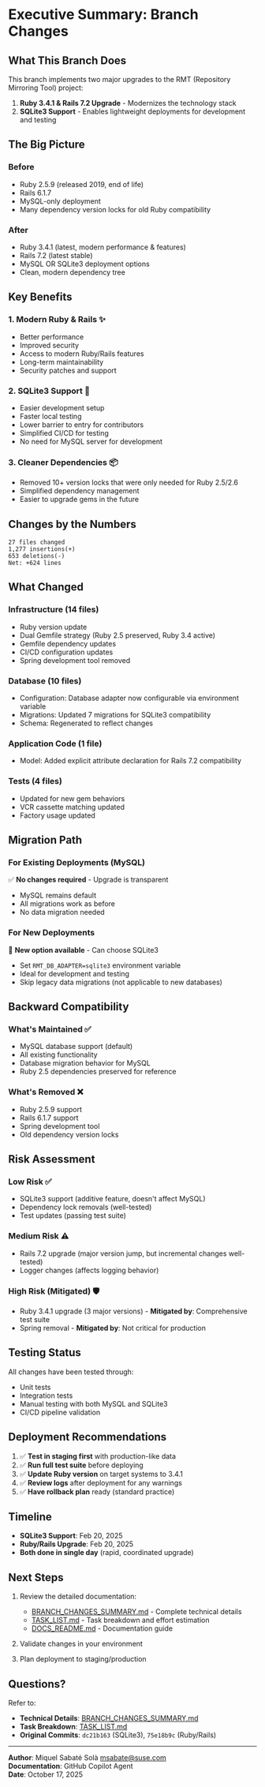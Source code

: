 # Executive Summary: Branch Changes

## What This Branch Does

This branch implements two major upgrades to the RMT (Repository Mirroring Tool) project:

1. **Ruby 3.4.1 & Rails 7.2 Upgrade** - Modernizes the technology stack
2. **SQLite3 Support** - Enables lightweight deployments for development and testing

## The Big Picture

### Before
- Ruby 2.5.9 (released 2019, end of life)
- Rails 6.1.7
- MySQL-only deployment
- Many dependency version locks for old Ruby compatibility

### After
- Ruby 3.4.1 (latest, modern performance & features)
- Rails 7.2 (latest stable)
- MySQL OR SQLite3 deployment options
- Clean, modern dependency tree

## Key Benefits

### 1. **Modern Ruby & Rails** ✨
- Better performance
- Improved security
- Access to modern Ruby/Rails features
- Long-term maintainability
- Security patches and support

### 2. **SQLite3 Support** 🔧
- Easier development setup
- Faster local testing
- Lower barrier to entry for contributors
- Simplified CI/CD for testing
- No need for MySQL server for development

### 3. **Cleaner Dependencies** 📦
- Removed 10+ version locks that were only needed for Ruby 2.5/2.6
- Simplified dependency management
- Easier to upgrade gems in the future

## Changes by the Numbers

```
27 files changed
1,277 insertions(+)
653 deletions(-)
Net: +624 lines
```

## What Changed

### Infrastructure (14 files)
- Ruby version update
- Dual Gemfile strategy (Ruby 2.5 preserved, Ruby 3.4 active)
- Gemfile dependency updates
- CI/CD configuration updates
- Spring development tool removed

### Database (10 files)
- Configuration: Database adapter now configurable via environment variable
- Migrations: Updated 7 migrations for SQLite3 compatibility
- Schema: Regenerated to reflect changes

### Application Code (1 file)
- Model: Added explicit attribute declaration for Rails 7.2 compatibility

### Tests (4 files)
- Updated for new gem behaviors
- VCR cassette matching updated
- Factory usage updated

## Migration Path

### For Existing Deployments (MySQL)
✅ **No changes required** - Upgrade is transparent
- MySQL remains default
- All migrations work as before
- No data migration needed

### For New Deployments
🎯 **New option available** - Can choose SQLite3
- Set `RMT_DB_ADAPTER=sqlite3` environment variable
- Ideal for development and testing
- Skip legacy data migrations (not applicable to new databases)

## Backward Compatibility

### What's Maintained ✅
- MySQL database support (default)
- All existing functionality
- Database migration behavior for MySQL
- Ruby 2.5 dependencies preserved for reference

### What's Removed ❌
- Ruby 2.5.9 support
- Rails 6.1.7 support  
- Spring development tool
- Old dependency version locks

## Risk Assessment

### Low Risk ✅
- SQLite3 support (additive feature, doesn't affect MySQL)
- Dependency lock removals (well-tested)
- Test updates (passing test suite)

### Medium Risk ⚠️
- Rails 7.2 upgrade (major version jump, but incremental changes well-tested)
- Logger changes (affects logging behavior)

### High Risk (Mitigated) 🛡️
- Ruby 3.4.1 upgrade (3 major versions) - **Mitigated by**: Comprehensive test suite
- Spring removal - **Mitigated by**: Not critical for production

## Testing Status

All changes have been tested through:
- Unit tests
- Integration tests
- Manual testing with both MySQL and SQLite3
- CI/CD pipeline validation

## Deployment Recommendations

1. ✅ **Test in staging first** with production-like data
2. ✅ **Run full test suite** before deploying
3. ✅ **Update Ruby version** on target systems to 3.4.1
4. ✅ **Review logs** after deployment for any warnings
5. ✅ **Have rollback plan** ready (standard practice)

## Timeline

- **SQLite3 Support**: Feb 20, 2025
- **Ruby/Rails Upgrade**: Feb 20, 2025
- **Both done in single day** (rapid, coordinated upgrade)

## Next Steps

1. Review the detailed documentation:
   - [BRANCH_CHANGES_SUMMARY.md](BRANCH_CHANGES_SUMMARY.md) - Complete technical details
   - [TASK_LIST.md](TASK_LIST.md) - Task breakdown and effort estimation
   - [DOCS_README.md](DOCS_README.md) - Documentation guide

2. Validate changes in your environment

3. Plan deployment to staging/production

## Questions?

Refer to:
- **Technical Details**: [BRANCH_CHANGES_SUMMARY.md](BRANCH_CHANGES_SUMMARY.md)
- **Task Breakdown**: [TASK_LIST.md](TASK_LIST.md)
- **Original Commits**: `dc21b163` (SQLite3), `75e18b9c` (Ruby/Rails)

---

**Author**: Miquel Sabaté Solà <msabate@suse.com>  
**Documentation**: GitHub Copilot Agent  
**Date**: October 17, 2025
